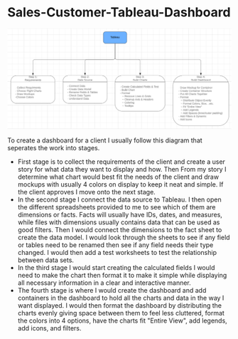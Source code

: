 # Sales-Customer-Tableau-Dashboard

![image alt](https://github.com/SON-Abe/Sales-Customer-Tableau-Dashboard/blob/fa48fc9fe701d9327dedd20db34ff079278c5c56/Designs/Workflow.png)


To create a dashboard for a client I usually follow this diagram that seperates the work into stages.
- First stage is to collect the requirements of the client and create a user story for what data they want to display and how. Then From my story I determine what chart would best fit the needs of the client and draw mockups with usually 4 colors on display to keep it neat and simple. If the client approves I move onto the next stage.
- In the second stage I connect the data source to Tableau. I then open the different spreadsheets provided to me to see which of them are dimensions or facts. Facts will usually have IDs, dates, and measures, while files with dimensions usually contains data that can be used as good filters. Then I would connect the dimensions to the fact sheet to create the data model. I would look through the sheets to see if any field or tables need to be renamed then see if any field needs their type changed. I would then add a test worksheets to test the relationship between data sets.
- In the third stage I would start creating the calculated fields I would need to make the chart then format it to make it simple while displaying all necessary information in a clear and interactive manner.
- The fourth stage is where I would create the dashboard and add containers in the dashboard to hold all the charts and data in the way I want displayed. I would then format the dashboard by distributing the charts evenly giving space between them to feel less cluttered, format the colors into 4 options, have the charts fit "Entire View", add legends, add icons, and filters.
